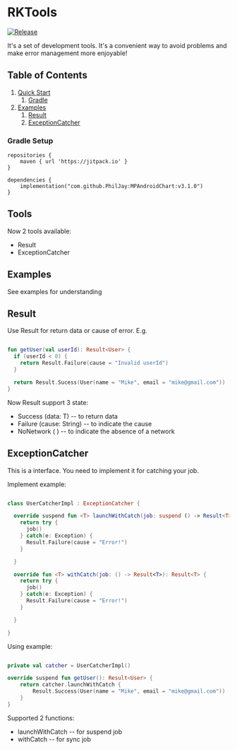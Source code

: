 # RKTools
[![Release](https://img.shields.io/github/release/romanthekulikov/RKTools.svg?style=flat)](https://jitpack.io/#romanthekulikov/RKTools)

It's a set of development tools. 
It's a convenient way to avoid problems and make error management more enjoyable!

## Table of Contents
1. [Quick Start](#quick-start)
    1. [Gradle](#gradle-setup)
2. [Examples](#examples)
    1. [Result](#result)
    2. [ExceptionCatcher](#exception-catcher)

### Gradle Setup

```gradle-kotlin
repositories {
    maven { url 'https://jitpack.io' }
}

dependencies {
    implementation("com.github.PhilJay:MPAndroidChart:v3.1.0")
}
```

## Tools
Now 2 tools available:
- Result
- ExceptionCatcher

## Examples

See examples for understanding

<h2 id="#result">Result</h2>
Use Result for return data or cause of error.
E.g.

```kotlin

fun getUser(val userId): Result<User> {
  if (userId < 0) {
    return Result.Failure(cause = "Invalid userId")
  }

  return Result.Sucess(User(name = "Mike", email = "mike@gmail.com"))
}

```
Now Result support 3 state:
- Success (data: T) -- to return data
- Failure (cause: String) -- to indicate the cause
- NoNetwork ( ) -- to indicate the absence of a network


<h2 id="#exception-catcher">ExceptionCatcher</h2>
This is a interface. You need to implement it for catching your job.

Implement example:
```kotlin

class UserCatcherImpl : ExceptionCatcher {

  override suspend fun <T> launchWithCatch(job: suspend () -> Result<T>): Result<T> {
    return try {
      job()
    } catch(e: Exception) {
      Result.Failure(cause = "Error!")
    }

  }

  override fun <T> withCatch(job: () -> Result<T>): Result<T> {
    return try {
      job()
    } catch(e: Exception) {
      Result.Failure(cause = "Error!")
    }

  }

}

```

Using example:
```kotlin

private val catcher = UserCatcherImpl()

override suspend fun getUser(): Result<User> {
    return catcher.launchWithCatch {
        Result.Success(User(name = "Mike", email = "mike@gmail.com"))
    }
}

```

Supported 2 functions:
- launchWithCatch -- for suspend job
- withCatch -- for sync job




